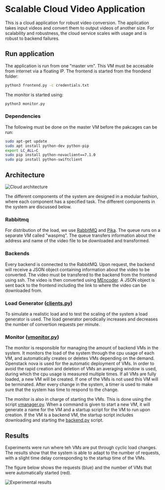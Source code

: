# Scalable Cloud Video Application
This is a cloud application for robust video conversion. The application takes input videos and convert them to output videos of another size. For scalability and robustness, the cloud service scales with usage and is robust to backend failures.

## Run application 
The application is run from one "master vm". This VM must be accesable from internet via a floating IP. The frontend is started from the frondend folder:
```bash
python3 frontend.py -c credentials.txt
```
The monitor is started using: 
```bash
python3 monitor.py
```

### Dependencies
The following must be done on the master VM before the pakcages can be run: 
```bash
sudo apt-get update 
sudo apt install python-dev python-pip  
export LC_ALL=C 
sudo pip install python-novaclient==7.1.0 
sudo pip install python-swiftclient
```
## Architecture
![Cloud architecture](https://user-images.githubusercontent.com/4593893/33714926-14ec6f1a-db51-11e7-9bcc-9de7c1b4616c.png)

The different components of the system are designed in a modular fashion, where each component has a specified task. The different components in the system are discussed below.

### Rabbitmq
For distribution of the load, we use [RabbitMQ](http://www.rabbitmq.com/) and [Pika](https://pika.readthedocs.io/en/0.10.0/). 
The queue runs on a separate VM called "waspmq". The queue transfers information about the address and name of the video file to be downloaded and transformed. 

### Backends
Every backend is connected to the RabbitMQ. Upon request, the backend will receive a JSON object containing information about the video to be converted. The video must be transfered to the backend from the frontend using ssh. The video is then converted using [MEncoder](https://help.ubuntu.com/community/MEncoder). A JSON object is sent back to the frontend including the link to where the video can be downloaded from. 

### Load Generator ([clients.py](clients.py))
To simulate a realistic load and to test the scaling of the system a load generator is used. The load generator perodically increases and decreases the number of convertion requests per minute.

### Monitor ([vmonitor.py](vmanager.py))
The monitor is responsible for managing the amount of backend VMs in the system. It monitors the load of the system through the cpu usage of each VM, and automatically creates or deletes VMs depending on the demand. Openstack nova is used for the automatic deployment of VMs. In order to avoid the rapid creation and deletion of VMs an averaging window is used, during which the cpu usage is measured multiple times. If all VMs are fully loaded, a new VM will be created. If one of the VMs is not used this VM will be terminated. After every change in the system, a timer is used to make sure that the system has time to respond to the change.

The monitor is also in charge of starting the VMs. This is done using the script [vmanager.py](vmanager.py). When a command is given to start a new VM, it will generate a name for the VM and a startup script for the VM to run upon creation. If the VM is a backend VM, the startup script includes downloading and starting the [backend.py](VM-deploy-scripts/backend.py) script.

## Results
Experiments were run where teh VMs are put through cyclic load changes. The results show that the system is able to adapt to the number of requests, with a slight time delay corresponding to the startup time of the VMs. 

The figure below shows the requests (blue) and the number of VMs that were automatically started (red). 

![Experimental results](https://user-images.githubusercontent.com/4593893/35264087-a467e914-001b-11e8-9c13-a37ecaf3dc6a.png)
